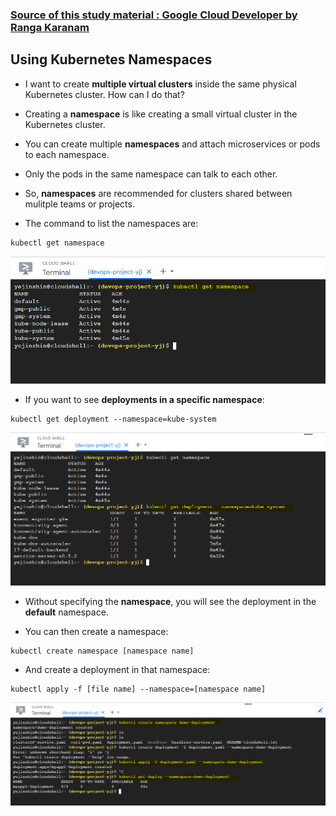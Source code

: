 ### [Source of this study material : Google Cloud Developer by Ranga Karanam](https://www.udemy.com/course/google-cloud-certified-professional-cloud-developer)

## Using Kubernetes Namespaces

- I want to create **multiple virtual clusters** inside the same physical Kubernetes cluster. How can I do that?


- Creating a **namespace** is like creating a small virtual cluster in the Kubernetes cluster.


- You can create multiple **namespaces** and attach microservices or pods to each namespace.


- Only the pods in the same namespace can talk to each other.


- So, **namespaces** are recommended for clusters shared between mulitple teams or projects.


- The command to list the namespaces are:


```
kubectl get namespace
```


![kubectl-get-namespace](/GCP_pictures/Study-logs/gke-namespaces/kubectl-get-namespace.PNG "kubectl get namespace")


- If you want to see **deployments in a specific namespace**:


```
kubectl get deployment --namespace=kube-system
```


![kubectl-get-deployment--namespace](/GCP_pictures/Study-logs/gke-namespaces/kubectl-get-deployment--namespace.PNG "kubectl get deployment --namespace")


- Without specifying the **namespace**, you will see the deployment in the **default** namespace.


- You can then create a namespace:


```
kubectl create namespace [namespace name]
```


- And create a deployment in that namespace:


```
kubectl apply -f [file name] --namespace=[namespace name]
```


![deploy-with-namespace](/GCP_pictures/Study-logs/gke-namespaces/deploy-with-namespace.PNG "Deploy with namespace")


